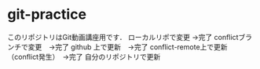 # git-practice
このリポジトリはGit動画講座用です．
ローカルリポで変更  →完了
conflictブランチで変更　→完了
github 上で更新　→完了
conflict-remote上で更新（conflict発生）　→完了
自分のリポジトリで更新
